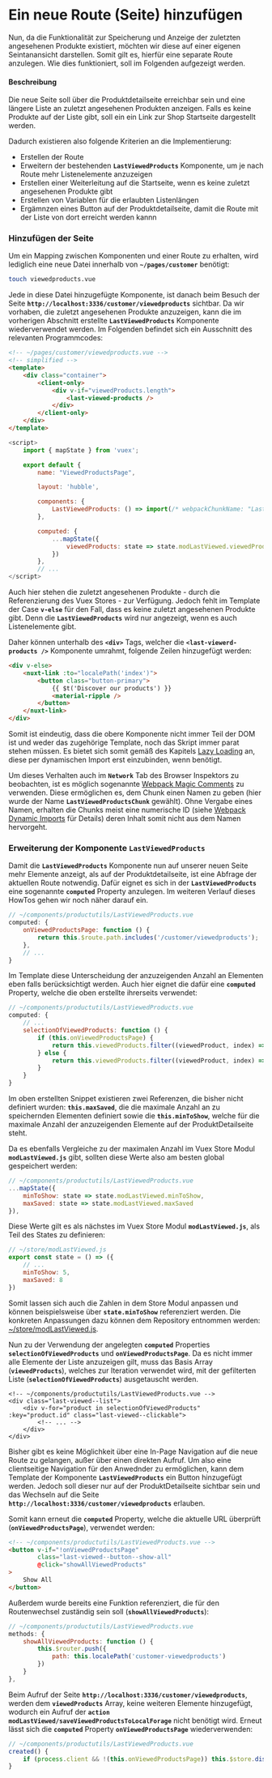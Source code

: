 # Ein neue Route (Seite) hinzufügen

Nun, da die Funktionalität zur Speicherung und Anzeige der zuletzten angesehenen Produkte existiert, möchten wir diese auf einer eigenen Seintanansicht darstellen. Somit gilt es, hierfür eine separate Route anzulegen. Wie dies funktioniert, soll im Folgenden aufgezeigt werden.

#### Beschreibung

Die neue Seite soll über die Produktdetailseite erreichbar sein und eine längere Liste an zuletzt angesehenen Produkten anzeigen.
Falls es keine Produkte auf der Liste gibt, soll ein ein Link zur Shop Startseite dargestellt werden.

Dadurch existieren also folgende Kriterien an die Implementierung:

+ Erstellen der Route
+ Erweitern der bestehenden __`LastViewedProducts`__ Komponente, um je nach Route mehr Listenelemente anzuzeigen
+ Erstellen einer Weiterleitung auf die Startseite, wenn es keine zuletzt angesehenen Produkte gibt
+ Erstellen von Variablen für die erlaubten Listenlängen
+ Ergämnzen eines Button auf der Produktdetailseite, damit die Route mit der Liste von dort erreicht werden kannn


### Hinzufügen der Seite
Um ein Mapping zwischen Komponenten und einer Route zu erhalten, wird lediglich eine neue Datei innerhalb von __`~/pages/customer`__ benötigt: 

``` bash
touch viewedproducts.vue
```

Jede in diese Datei hinzugefügte Komponente, ist danach beim Besuch der Seite __`http://localhost:3336/customer/viewedproducts`__ sichtbar. Da wir vorhaben, die zuletzt angesehenen Produkte anzuzeigen, kann die im vorherigen Abschnitt erstellte __`LastViewedProducts`__ Komponente wiederverwendet werden. Im Folgenden befindet sich ein Ausschnitt des relevanten Programmcodes:

``` html
<!-- ~/pages/customer/viewedproducts.vue -->
<!-- simplified -->
<template>
    <div class="container">
        <client-only>
            <div v-if="viewedProducts.length">
                <last-viewed-products />
            </div>
        </client-only>
    </div>
</template>
```

``` js
<script>
    import { mapState } from 'vuex';

    export default {
        name: "ViewedProductsPage",

        layout: 'hubble',

        components: {
            LastViewedProducts: () => import(/* webpackChunkName: "LastViewedProductsChunk" */ "../../components/productutils/LastViewedProducts"),
        },

        computed: {
            ...mapState({
                viewedProducts: state => state.modLastViewed.viewedProducts
            })
        },
        // ...
</script>
```

Auch hier stehen die zuletzt angesehenen Produkte - durch die Referenzierung des Vuex Stores - zur Verfügung. Jedoch fehlt im Template der Case __`v-else`__ für den Fall, dass es keine zuletzt angesehenen Produkte gibt. Denn die __`LastViewedProducts`__ wird nur angezeigt, wenn es auch Listenelemente gibt.

Daher können unterhalb des __`<div>`__ Tags, welcher die __`<last-viewerd-products />`__ Komponente umrahmt, folgende Zeilen hinzugefügt werden:

``` html
<div v-else>
    <nuxt-link :to="localePath('index')">
        <button class="button-primary">
            {{ $t('Discover our products') }}
            <material-ripple />
        </button>
    </nuxt-link>
</div>
```

Somit ist eindeutig, dass die obere Komponente nicht immer Teil der DOM ist und weder das zugehörige Template, noch das Skript immer parat stehen müssen. Es bietet sich somit gemäß des Kapitels [Lazy Loading](../architectureanddataflow/lazyloading.md) an, diese per dynamischen Import erst einzubinden, wenn benötigt.

Um dieses Verhalten auch im __`Network`__ Tab des Browser Inspektors zu beobachten, ist es möglich sogenannte [Webpack Magic Comments](https://webpack.js.org/api/module-methods/#magic-comments) zu verwenden. Diese ermöglichen es, dem Chunk einen Namen zu geben (hier wurde der Name __`LastViewedProductsChunk`__ gewählt). Ohne Vergabe eines Namen, erhalten die Chunks meist  eine numerische ID (siehe [Webpack Dynamic Imports](https://webpack.js.org/api/module-methods/#magic-comments) für Details) deren Inhalt somit nicht aus dem Namen hervorgeht.


### Erweiterung der Komponente __`LastViewedProducts`__

Damit die __`LastViewedProducts`__ Komponente nun auf unserer neuen Seite mehr Elemente anzeigt, als auf der Produktdetailseite, ist eine Abfrage der aktuellen Route notwendig. Dafür eignet es sich in der __`LastViewedProducts`__ eine sogenannte __`computed`__ Property anzulegen. Im weiteren Verlauf dieses HowTos gehen wir noch näher darauf ein.

``` js
// ~/components/productutils/LastViewedProducts.vue 
computed: {
    onViewedProductsPage: function () {
        return this.$route.path.includes('/customer/viewedproducts');
    },
    // ...
}
```
Im Template diese Unterscheidung der anzuzeigenden Anzahl an Elementen eben falls berücksichtigt werden. Auch hier eignet die dafür eine __`computed`__ Property, welche die oben erstellte ihrerseits verwendet:

``` js 
// ~/components/productutils/LastViewedProducts.vue 
computed: {
    // ...
    selectionOfViewedProducts: function () {
        if (this.onViewedProductsPage) {
            return this.viewedProducts.filter((viewedProduct, index) => index < this.maxSaved)
        } else {
            return this.viewedProducts.filter((viewedProduct, index) => index < this.minToShow)
        }
    }
}
```

Im oben erstellten Snippet existieren zwei Referenzen, die bisher nicht definiert wurden:  __`this.maxSaved`__, die die maximale Anzahl an zu speichernden Elementen definiert sowie  die __`this.minToShow`__, welche für die maximale Anzahl der anzuzeigenden Elemente auf der ProduktDetailseite steht.

Da es ebenfalls Vergleiche zu der maximalen Anzahl im Vuex Store Modul __`modLastViewed.js`__ gibt, sollten diese Werte also am besten global gespeichert werden:

``` js
// ~/components/productutils/LastViewedProducts.vue 
...mapState({
    minToShow: state => state.modLastViewed.minToShow,
    maxSaved: state => state.modLastViewed.maxSaved
}),
```

Diese Werte gilt es als nächstes im Vuex Store Modul __`modLastViewed.js`__, als Teil des States zu definieren:
``` js
// ~/store/modLastViewed.js
export const state = () => ({
    // ...
    minToShow: 5,
    maxSaved: 8
})
```
Somit lassen sich auch die Zahlen in dem Store Modul anpassen und können beispielsweise über __`state.minToShow`__ referenziert werden. Die konkreten Anpassungen dazu können dem Repository entnommen werden: [~/store/modLastViewed.js](https://github.com/hubblecommerce/hubble-frontend-pwa/blob/hubble-93/store/modLastViewed.js).

Nun zu der Verwendung der angelegten __`computed`__ Properties __`selectionOfViewedProducts`__ und __`onViewedProductsPage`__.
Da es nicht immer alle Elemente der Liste anzuzeigen gilt, muss das Basis Array (__`viewedProducts`__), welches zur Iteration verwendet wird, mit der gefilterten Liste (__`selectionOfViewedProducts`__) ausgetauscht werden.

``` html{3}
<!-- ~/components/productutils/LastViewedProducts.vue -->
<div class="last-viewed--list">
    <div v-for="product in selectionOfViewedProducts" :key="product.id" class="last-viewed--clickable">
        <!-- ... -->
    </div>
</div>
```

Bisher gibt es keine Möglichkeit über eine In-Page Navigation auf die neue Route zu gelangen, außer über einen direkten Aufruf. Um also eine clientseitige Navigation für den Anwednder zu ermöglichen, kann dem Template der Komponente __`LastViewedProducts`__ ein Button hinzugefügt werden. Jedoch soll dieser nur auf der ProduktDetailseite sichtbar sein und das Wechseln auf die Seite __`http://localhost:3336/customer/viewedproducts`__ erlauben. 

Somit kann erneut die __`computed`__ Property, welche die aktuelle URL überprüft (__`onViewedProductsPage`__), verwendet werden:

``` html
<!-- ~/components/productutils/LastViewedProducts.vue -->
<button v-if="!onViewedProductsPage"
        class="last-viewed--button--show-all"
        @click="showAllViewedProducts"
>
    Show All
</button>
```

Außerdem wurde bereits eine Funktion referenziert, die für den Routenwechsel zuständig sein soll (__`showAllViewedProducts`__):
``` js
// ~/components/productutils/LastViewedProducts.vue
methods: {
    showAllViewedProducts: function () {
        this.$router.push({
            path: this.localePath('customer-viewedproducts')
        })
    }
},
```

Beim Aufruf der Seite __`http://localhost:3336/customer/viewedproducts`__, werden dem __`viewedProducts`__ Array, keine
weiteren Elemente hinzugefügt, wodurch ein Aufruf der __`action`__ __`modLastViewed/saveViewedProductsToLocalForage`__
nicht benötigt wird. Erneut lässt sich die __`computed`__ Property __`onViewedProductsPage`__ wiederverwenden:
 
``` js
// ~/components/productutils/LastViewedProducts.vue
created() {
    if (process.client && !(this.onViewedProductsPage)) this.$store.dispatch('modLastViewed/saveViewedProductsToLocalForage');
}
```
